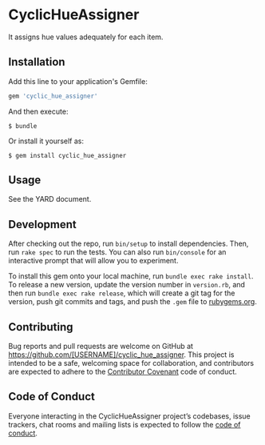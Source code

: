 # CyclicHueAssigner

It assigns hue values adequately for each item.

## Installation

Add this line to your application's Gemfile:

```ruby
gem 'cyclic_hue_assigner'
```

And then execute:

    $ bundle

Or install it yourself as:

    $ gem install cyclic_hue_assigner

## Usage

See the YARD document.

## Development

After checking out the repo, run `bin/setup` to install dependencies. Then, run `rake spec` to run the tests. You can also run `bin/console` for an interactive prompt that will allow you to experiment.

To install this gem onto your local machine, run `bundle exec rake install`. To release a new version, update the version number in `version.rb`, and then run `bundle exec rake release`, which will create a git tag for the version, push git commits and tags, and push the `.gem` file to [rubygems.org](https://rubygems.org).

## Contributing

Bug reports and pull requests are welcome on GitHub at https://github.com/[USERNAME]/cyclic_hue_assigner. This project is intended to be a safe, welcoming space for collaboration, and contributors are expected to adhere to the [Contributor Covenant](http://contributor-covenant.org) code of conduct.

## Code of Conduct

Everyone interacting in the CyclicHueAssigner project’s codebases, issue trackers, chat rooms and mailing lists is expected to follow the [code of conduct](https://github.com/[USERNAME]/cyclic_hue_assigner/blob/master/CODE_OF_CONDUCT.md).
